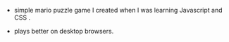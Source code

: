 - simple mario puzzle game I created when I was learning Javascript and CSS . 

- plays better on desktop browsers.

